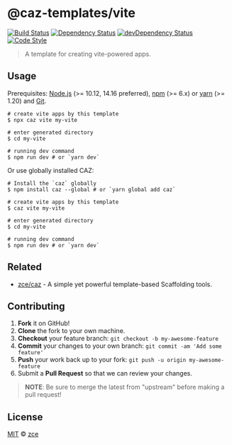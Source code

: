 # @caz-templates/vite

[![Build Status][travis-img]][travis-url]
[![Dependency Status][dependency-img]][dependency-url]
[![devDependency Status][devdependency-img]][devdependency-url]
[![Code Style][style-img]][style-url]

> A template for creating vite-powered apps.

## Usage

Prerequisites: [Node.js](https://nodejs.org) (>= 10.12, 14.16 preferred), [npm](https://www.npmjs.com) (>= 6.x) or [yarn](https://yarnpkg.com) (>= 1.20) and [Git](https://git-scm.com).

```shell
# create vite apps by this template
$ npx caz vite my-vite

# enter generated directory
$ cd my-vite

# running dev command
$ npm run dev # or `yarn dev`
```

Or use globally installed CAZ:

```shell
# Install the `caz` globally
$ npm install caz --global # or `yarn global add caz`

# create vite apps by this template
$ caz vite my-vite

# enter generated directory
$ cd my-vite

# running dev command
$ npm run dev # or `yarn dev`
```

## Related

- [zce/caz](https://github.com/zce/caz) - A simple yet powerful template-based Scaffolding tools.

## Contributing

1. **Fork** it on GitHub!
2. **Clone** the fork to your own machine.
3. **Checkout** your feature branch: `git checkout -b my-awesome-feature`
4. **Commit** your changes to your own branch: `git commit -am 'Add some feature'`
5. **Push** your work back up to your fork: `git push -u origin my-awesome-feature`
6. Submit a **Pull Request** so that we can review your changes.

> **NOTE**: Be sure to merge the latest from "upstream" before making a pull request!

## License

[MIT](LICENSE) &copy; [zce](https://zce.me)



[travis-img]: https://img.shields.io/travis/com/caz-templates/vite
[travis-url]: https://travis-ci.com/caz-templates/vite
[dependency-img]: https://img.shields.io/david/caz-templates/vite
[dependency-url]: https://david-dm.org/caz-templates/vite
[devdependency-img]: https://img.shields.io/david/dev/caz-templates/vite
[devdependency-url]: https://david-dm.org/caz-templates/vite?type=dev
[style-img]: https://img.shields.io/badge/code_style-standard-brightgreen
[style-url]: https://standardjs.com
